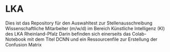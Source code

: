 # LKA
Dies ist das Repository für den Auswahltest zur Stellenausschreibung Wissenschaftliche Mitarbeiter (m/w/d) im Bereich Künstliche Intelligenz (KI) des LKA Rheinland-Pfalz
Darin befinden sich einerseits das Colab-Notebook mit dem Titel DCNN und ein Ressourcenfile zur Erstellung der Confusion Matrix
